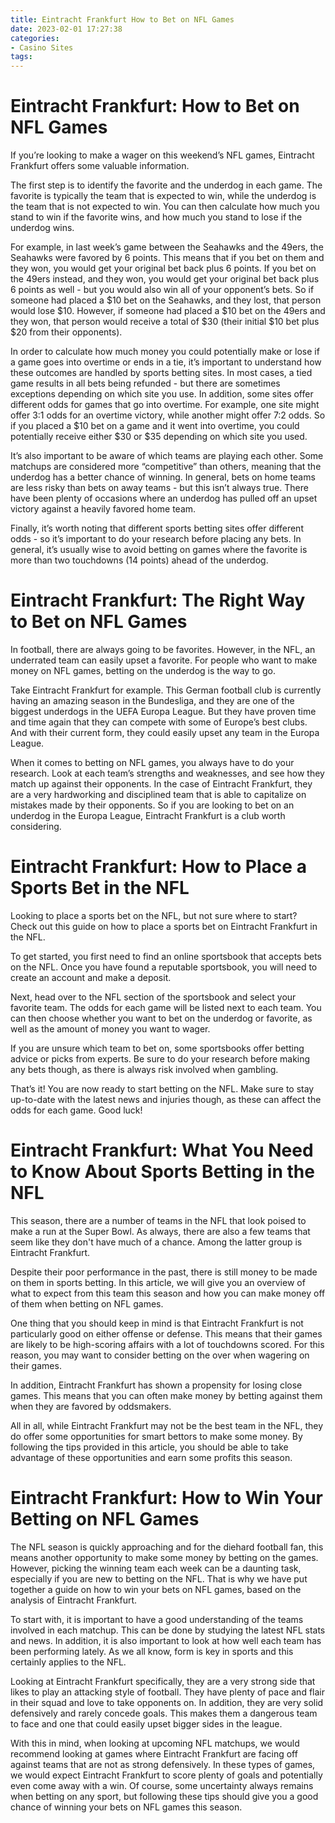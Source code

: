 ```yaml
---
title: Eintracht Frankfurt How to Bet on NFL Games
date: 2023-02-01 17:27:38
categories:
- Casino Sites
tags:
---
```



#  Eintracht Frankfurt: How to Bet on NFL Games

If you’re looking to make a wager on this weekend’s NFL games, Eintracht Frankfurt offers some valuable information.

The first step is to identify the favorite and the underdog in each game. The favorite is typically the team that is expected to win, while the underdog is the team that is not expected to win. You can then calculate how much you stand to win if the favorite wins, and how much you stand to lose if the underdog wins.

For example, in last week’s game between the Seahawks and the 49ers, the Seahawks were favored by 6 points. This means that if you bet on them and they won, you would get your original bet back plus 6 points. If you bet on the 49ers instead, and they won, you would get your original bet back plus 6 points as well - but you would also win all of your opponent’s bets. So if someone had placed a $10 bet on the Seahawks, and they lost, that person would lose $10. However, if someone had placed a $10 bet on the 49ers and they won, that person would receive a total of $30 (their initial $10 bet plus $20 from their opponents).

In order to calculate how much money you could potentially make or lose if a game goes into overtime or ends in a tie, it’s important to understand how these outcomes are handled by sports betting sites. In most cases, a tied game results in all bets being refunded - but there are sometimes exceptions depending on which site you use. In addition, some sites offer different odds for games that go into overtime. For example, one site might offer 3:1 odds for an overtime victory, while another might offer 7:2 odds. So if you placed a $10 bet on a game and it went into overtime, you could potentially receive either $30 or $35 depending on which site you used.

It’s also important to be aware of which teams are playing each other. Some matchups are considered more “competitive” than others, meaning that the underdog has a better chance of winning. In general, bets on home teams are less risky than bets on away teams - but this isn’t always true. There have been plenty of occasions where an underdog has pulled off an upset victory against a heavily favored home team.

Finally, it’s worth noting that different sports betting sites offer different odds - so it’s important to do your research before placing any bets. In general, it’s usually wise to avoid betting on games where the favorite is more than two touchdowns (14 points) ahead of the underdog.

#  Eintracht Frankfurt: The Right Way to Bet on NFL Games

In football, there are always going to be favorites. However, in the NFL, an underrated team can easily upset a favorite. For people who want to make money on NFL games, betting on the underdog is the way to go.

Take Eintracht Frankfurt for example. This German football club is currently having an amazing season in the Bundesliga, and they are one of the biggest underdogs in the UEFA Europa League. But they have proven time and time again that they can compete with some of Europe’s best clubs. And with their current form, they could easily upset any team in the Europa League.

When it comes to betting on NFL games, you always have to do your research. Look at each team’s strengths and weaknesses, and see how they match up against their opponents. In the case of Eintracht Frankfurt, they are a very hardworking and disciplined team that is able to capitalize on mistakes made by their opponents. So if you are looking to bet on an underdog in the Europa League, Eintracht Frankfurt is a club worth considering.

#  Eintracht Frankfurt: How to Place a Sports Bet in the NFL

Looking to place a sports bet on the NFL, but not sure where to start? Check out this guide on how to place a sports bet on Eintracht Frankfurt in the NFL.

To get started, you first need to find an online sportsbook that accepts bets on the NFL. Once you have found a reputable sportsbook, you will need to create an account and make a deposit.

Next, head over to the NFL section of the sportsbook and select your favorite team. The odds for each game will be listed next to each team. You can then choose whether you want to bet on the underdog or favorite, as well as the amount of money you want to wager.

If you are unsure which team to bet on, some sportsbooks offer betting advice or picks from experts. Be sure to do your research before making any bets though, as there is always risk involved when gambling.

That’s it! You are now ready to start betting on the NFL. Make sure to stay up-to-date with the latest news and injuries though, as these can affect the odds for each game. Good luck!

#  Eintracht Frankfurt: What You Need to Know About Sports Betting in the NFL

This season, there are a number of teams in the NFL that look poised to make a run at the Super Bowl. As always, there are also a few teams that seem like they don't have much of a chance. Among the latter group is Eintracht Frankfurt.

Despite their poor performance in the past, there is still money to be made on them in sports betting. In this article, we will give you an overview of what to expect from this team this season and how you can make money off of them when betting on NFL games.

One thing that you should keep in mind is that Eintracht Frankfurt is not particularly good on either offense or defense. This means that their games are likely to be high-scoring affairs with a lot of touchdowns scored. For this reason, you may want to consider betting on the over when wagering on their games.

In addition, Eintracht Frankfurt has shown a propensity for losing close games. This means that you can often make money by betting against them when they are favored by oddsmakers.

All in all, while Eintracht Frankfurt may not be the best team in the NFL, they do offer some opportunities for smart bettors to make some money. By following the tips provided in this article, you should be able to take advantage of these opportunities and earn some profits this season.

#  Eintracht Frankfurt: How to Win Your Betting on NFL Games

The NFL season is quickly approaching and for the diehard football fan, this means another opportunity to make some money by betting on the games. However, picking the winning team each week can be a daunting task, especially if you are new to betting on the NFL. That is why we have put together a guide on how to win your bets on NFL games, based on the analysis of Eintracht Frankfurt.

To start with, it is important to have a good understanding of the teams involved in each matchup. This can be done by studying the latest NFL stats and news. In addition, it is also important to look at how well each team has been performing lately. As we all know, form is key in sports and this certainly applies to the NFL.

Looking at Eintracht Frankfurt specifically, they are a very strong side that likes to play an attacking style of football. They have plenty of pace and flair in their squad and love to take opponents on. In addition, they are very solid defensively and rarely concede goals. This makes them a dangerous team to face and one that could easily upset bigger sides in the league.

With this in mind, when looking at upcoming NFL matchups, we would recommend looking at games where Eintracht Frankfurt are facing off against teams that are not as strong defensively. In these types of games, we would expect Eintracht Frankfurt to score plenty of goals and potentially even come away with a win. Of course, some uncertainty always remains when betting on any sport, but following these tips should give you a good chance of winning your bets on NFL games this season.